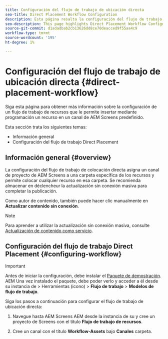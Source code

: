 ```yaml
---
title: Configuración del flujo de trabajo de ubicación directa
seo-title: Direct Placement Workflow Configuration
description: Esta página resalta la configuración del flujo de trabajo de colocación directa.
seo-description: This page highlights Direct Placement Workflow Configuration.
source-git-commit: d1adadbab2cb13626dd8ce70deacced9f55aa4c9
workflow-type: tm+mt
source-wordcount: '195'
ht-degree: 1%

---
```



# Configuración del flujo de trabajo de ubicación directa {#direct-placement-workflow}

Siga esta página para obtener más información sobre la configuración de un flujo de trabajo de recursos que le permite insertar mediante programación un recurso en un canal de AEM Screens predefinido.

Esta sección trata los siguientes temas:

* Información general
* Configuración del flujo de trabajo Direct Placement

## Información general {#overview}

La configuración del flujo de trabajo de colocación directa asigna un canal de proyecto de AEM Screens a una carpeta específica de los recursos y permite colocar cualquier recurso en esa carpeta. Se recomienda almacenar en déclencheur la actualización sin conexión masiva para completar la publicación.

Como autor de contenido, también puede hacer clic manualmente en **Actualizar contenido sin conexión**.

>[!NOTE]
>
>Para aprender a utilizar la actualización sin conexión masiva, consulte [Actualización de contenido como servicio](/help/user-guide/content-update-as-a-service.md).

## Configuración del flujo de trabajo Direct Placement {#configuring-workflow}

>[!IMPORTANT]
>
>Antes de iniciar la configuración, debe instalar el [Paquete de demostración](https://github.com/godanny86/screens-demo/releases/download/v.0.0.1/screens-demo.all-1.0-SNAPSHOT.zip). AEM Una vez instalado el paquete, debe poder verlo y acceder a él desde su instancia de > Herramientas (icono) > **Flujo de trabajo** > **Modelos de flujo de trabajo**.

Siga los pasos a continuación para configurar el flujo de trabajo de ubicación directa:

1. Navegue hasta AEM Screens AEM desde la instancia de su y cree un proyecto de Screens con el título **Flujo de trabajo de recursos**.

1. Cree un canal con el título **Workflow-Assets** bajo **Canales** carpeta.


